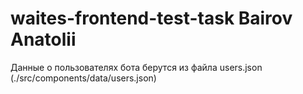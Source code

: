 # waites-frontend-test-task Bairov Anatolii
Данные о пользователях бота берутся из файла users.json (./src/components/data/users.json)

